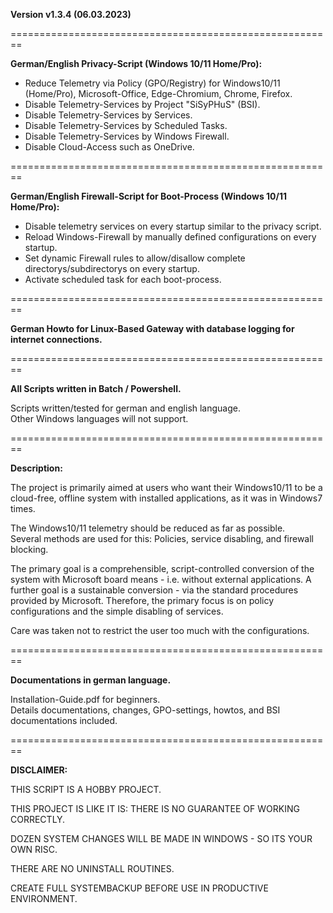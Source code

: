 **Version v1.3.4  (06.03.2023)** 

========================================================

**German/English Privacy-Script (Windows 10/11 Home/Pro):**

* Reduce Telemetry via Policy (GPO/Registry) for Windows10/11 (Home/Pro), Microsoft-Office, Edge-Chromium, Chrome, Firefox.
* Disable Telemetry-Services by Project "SiSyPHuS" (BSI).
* Disable Telemetry-Services by Services.
* Disable Telemetry-Services by Scheduled Tasks.
* Disable Telemetry-Services by Windows Firewall.
* Disable Cloud-Access such as OneDrive.

========================================================

**German/English Firewall-Script for Boot-Process (Windows 10/11 Home/Pro):**

* Disable telemetry services on every startup similar to the privacy script.
* Reload Windows-Firewall by manually defined configurations on every startup.
* Set dynamic Firewall rules to allow/disallow complete directorys/subdirectorys on every startup.
* Activate scheduled task for each boot-process.

========================================================

**German Howto for Linux-Based Gateway with database logging for internet connections.**

========================================================

**All Scripts written in Batch / Powershell.**

Scripts written/tested for german and english language.<br>
Other Windows languages will not support.

========================================================

**Description:**

The project is primarily aimed at users who want their Windows10/11 to be a cloud-free, offline system with installed applications, as it was in Windows7 times.

The Windows10/11 telemetry should be reduced as far as possible.<br> 
Several methods are used for this: Policies, service disabling, and firewall blocking.

The primary goal is a comprehensible, script-controlled conversion of the system with Microsoft board means - i.e. without external applications. A further goal is a sustainable conversion - via the standard procedures provided by Microsoft. Therefore, the primary focus is on policy configurations and the simple disabling of services.

Care was taken not to restrict the user too much with the configurations.

========================================================

**Documentations in german language.**

Installation-Guide.pdf for beginners.<br>
Details documentations, changes, GPO-settings, howtos, and BSI documentations included.

========================================================

**DISCLAIMER:**

THIS SCRIPT IS A HOBBY PROJECT.

THIS PROJECT IS LIKE IT IS: THERE IS NO GUARANTEE OF WORKING CORRECTLY.

DOZEN SYSTEM CHANGES WILL BE MADE IN WINDOWS - SO ITS YOUR OWN RISC.

THERE ARE NO UNINSTALL ROUTINES.

CREATE FULL SYSTEMBACKUP BEFORE USE IN PRODUCTIVE ENVIRONMENT.
